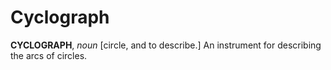 # Cyclograph

**CYCLOGRAPH**, _noun_ \[circle, and to describe.\] An instrument for describing the arcs of circles.